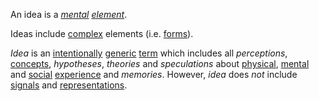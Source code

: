 An idea is a *[mental](https://github.com/gcassel/Modular-Organization-Terminology/blob/master/terms/mental.md) [element](https://github.com/gcassel/Modular-Organization-Terminology/blob/master/terms/element.md)*.

Ideas include [complex](https://github.com/gcassel/Modular-Organization-Terminology/blob/master/terms/complex.md) elements (i.e. [forms](https://github.com/gcassel/Modular-Organization-Terminology/blob/master/terms/form.md)).
 
*Idea* is an [intentionally](https://github.com/gcassel/Modular-Organization-Terminology/blob/master/terms/intention.md) [generic](https://github.com/gcassel/Modular-Organization-Terminology/blob/master/terms/generic.md) [term](https://github.com/gcassel/Modular-Organization-Terminology/blob/master/terms/term.md) which includes all *perceptions*, [concepts](https://github.com/gcassel/Modular-Organization-Terminology/blob/master/terms/concept.md), *hypotheses*, *theories* and *speculations* about [physical](https://github.com/gcassel/Modular-Organization-Terminology/blob/master/terms/physical.md), [mental](https://github.com/gcassel/Modular-Organization-Terminology/blob/master/terms/mental.md) and [social](https://github.com/gcassel/Modular-Organization-Terminology/blob/master/terms/social.md) [experience](https://github.com/gcassel/Modular-Organization-Terminology/blob/master/terms/experience.md) and *memories*.  However, *idea* does *not* include [signals](https://github.com/gcassel/Modular-Organization-Terminology/blob/master/terms/signal.md) and [representations](https://github.com/gcassel/Modular-Organization-Terminology/blob/master/terms/representation.md).
